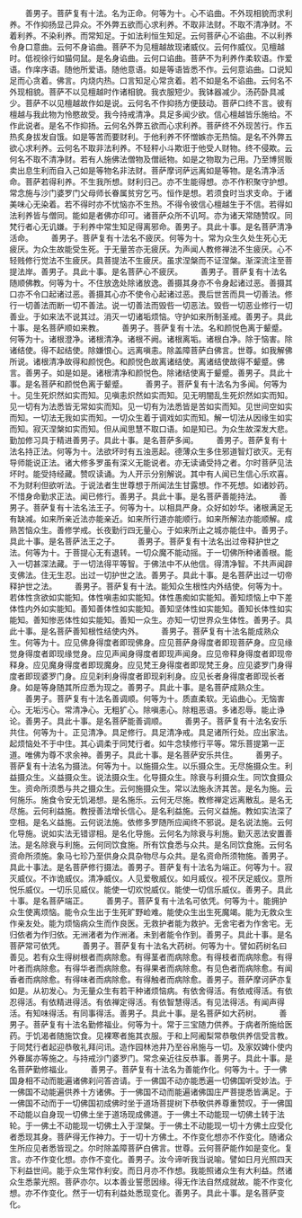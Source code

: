 <!-- { "loadSidebar": true } -->
　　善男子。菩萨复有十法。名为正命。何等为十。心不谄曲。不外现相貌而求利养。不作抑扬显己异众。不外弊五欲而心求利养。不取非法财。不取不清净财。不着利养。不染利养。而常知足。于如法利恒生知足。云何菩萨心不谄曲。不以利养令身口意曲。云何不身谄曲。菩萨不为见檀越故现诸威仪。云何作威仪。见檀越时。低视徐行如猫伺鼠。是名身谄曲。云何口谄曲。菩萨不为利养作柔软语。作爱语。作庠序语。随他所爱语。随他意语。如是等语皆悉不作。云何意谄曲。口说知足而心贪着。佛言。内烧内热。口言知足心常贪着。若不如是名不谄曲。云何名不外现相貌。菩萨不以见檀越时作诸相貌。我衣服短少。我钵器减少。汤药卧具减少。菩萨不以见檀越故作如是说。云何名不作抑扬方便鼓动。菩萨口终不言。彼有檀越与我此物为怜愍故受。我今持戒清净。具足多闻少欲。信心檀越皆乐施给。不作此说者。是名不作抑扬。云何名外弊五欲而心求利养。菩萨终不外现苦行。作五热炙身拔发自饿。如是等苦而要财利。于他利养不怀憎嫉亦无热恼。是名不外弊五欲心求利养。云何名不取非法利养。不轻秤小斗欺诳于他受人财物。终不侵欺。云何名不取不清净财。若有人施佛法僧物及僧祇物。如是之物取为己用。乃至博贸贩卖出息生利而自入己如是等物名非法财。菩萨摩诃萨远离如是等物。是名清净活命。菩萨若得利养。不生我所想。财利归己。亦不生能得想。亦不作积聚守护想。常念施与沙门婆罗门父母师长眷属贫穷乞丐。恒作是想。若须食时当求支命。于诸美味心无染着。若不得时亦不忧恼亦不生热。不得令彼信心檀越生于不信。若得如法利养皆与僧同。能如是者佛亦印可。诸菩萨众所不讥呵。亦为诸天常随赞叹。同梵行者心无讥嫌。于利养中常生知足得离邪命。善男子。具此十事。是名菩萨清净活命。
　　善男子。菩萨复有十法名不疲厌。何等为十。常为众生久处生死心无疲厌。为众生故能受生死。于无量苦亦无疲厌。为声闻人教修禅法不生疲厌。心不轻贱修行觉法不生疲厌。具菩提法不生疲厌。虽求涅槃而不证涅槃。渐深流注至菩提法岸。善男子。具此十事。是名菩萨心不疲厌。
　　善男子。菩萨复有十法名随顺佛教。何等为十。不住放逸处除诸放逸。善摄其身亦不令身起诸过恶。善摄其口亦不令口起诸过恶。善摄其心亦不使令心起诸过恶。畏后世苦而具一切善法。修行一切善法而断一切不善法。说一切善法而毁呰一切恶法。毁呰一切恶业修行一切善业。于如来法不说其过。消灭一切诸垢烦恼。守护如来所制圣戒。善男子。具此十事。是名菩萨顺如来教。
　　善男子。菩萨复有十法。名和颜悦色离于颦蹙。何等为十。诸根澄净。诸根清净。诸根不阙。诸根离垢。诸根白净。除于恼害。除诸结使。得不起结使。除嫌恨心。远离嗔恚。除盖障菩萨白佛言。世尊。如我解佛所说。诸根清净故得和颜悦色。和颜悦色故离诸结使。离诸结使故得不颦蹙。佛言。善男子。如是如是。诸根清净和颜悦色。除诸结使离于颦蹙。善男子。具此十事。是名菩萨和颜悦色离于颦蹙。
　　善男子。菩萨复有十法名为多闻。何等为十。见生死炽然如实而知。见嗔恚炽然如实而知。见无明闇乱生死炽然如实而知。见一切有为法悉皆无常如实而知。见一切有为法悉皆是苦如实而知。见世间空如实而知。一切法无我如实而知。一切众生着于调戏如实而知。解一切法从因缘生如实而知。寂灭涅槃如实而知。但从闻思慧不取口语。如是知已。为众生故深发大悲。勤加修习具于精进善男子。具此十事。是名菩萨多闻。
　　善男子。菩萨复有十法名持正法。何等为十。法欲坏时有五浊恶起。德薄众生多住邪道智灯欲灭。无有导师能说正法。诸大修多罗虽有深义无能说者。亦无读诵受持之者。尔时菩萨见法坏时。能受持经藏。赞叹读诵。为人开示分别解说。其中有人闻已生信心乐欢喜。不为财利但欲听法。于说法者生世尊想于所闻法生甘露想。作不死想。如诸妙药。不惜身命勤求正法。闻已修行。善男子。具此十事。是名菩萨善能持法。
　　善男子。菩萨复有十法名法王子。何等为十。以相具严身。众好如妙华。诸根满足无有缺减。如来所亲近法亦能亲近。如来所行道亦能顺行。如来所解法亦能顺解。成熟苦恼众生。善修学戒。长夜勤行四无量心。于如来所止之城亦能住中。善男子。具此十事。是名菩萨法王之子。
　　善男子。菩萨复有十法名出过帝释护世之法。何等为十。于菩提心无有退转。一切众魔不能动摇。于一切佛所种诸善根。能入一切甚深法藏。于一切法得平等智。于佛法中不从他信。得清净智。不共声闻辟支佛法。住无生忍。出过一切护世之法。善男子。具此十事。是名菩萨出过一切帝释护世之法。
　　善男子。菩萨复有十法。能知众生根性内外结使。何等为十。若体性贪欲如实能知。体性嗔恚如实能知。体性愚痴如实能知。善知烦恼上中下差体性内外如实能知。善知善体性如实能知。善知坚体性如实能知。善知长体性如实能知。善知惨恶体性如实能知。善知一众生。亦知一切世界众生体性。善男子。具此十事。是名菩萨善知根性结使内外。
　　善男子。菩萨复有十法名能成熟众生。何等为十。应见佛身得度者即现佛身。应见菩萨身得度者即现菩萨身。应见缘觉身得度者即现缘觉身。应见声闻身得度者即现声闻身。应见帝释身得度者即现帝释身。应见魔身得度者即现魔身。应见梵王身得度者即现梵王身。应见婆罗门身得度者即现婆罗门身。应见刹利身得度者即现刹利身。应见长者身得度者即现长者身。如是等身随其所应悉为现之。善男子。具此十事。是名菩萨成熟众生。
　　善男子。菩萨复有十法名善调顺。何等为十。质直柔软。无谄曲心。无恼害心。无垢污心。常清净心。无粗犷心。除嗔恚心。除粗恶语。多诸忍辱。能止诤论。善男子。具此十事。是名菩萨能善调顺。
　　善男子。菩萨复有十法名安乐共住。何等为十。正见清净。具足修行。具足清净戒。具足诸所行处。应出家法。起烦恼处不于中住。其心调柔于同梵行者。如牛念犊修行平等。常乐菩提第一正道。唯佛为尊不求余神。善男子。具此十事。是名菩萨安乐共住。
　　善男子。菩萨复有十法名为摄法。何等为十。以施摄众生。以乐摄众生。无尽施摄众生。利益摄众生。义益摄众生。说法摄众生。化导摄众生。除衰与利摄众生。同饮食摄众生。资命所须悉与共之摄众生。云何施摄众生。常以法施永济其苦。是名为施。云何施乐。施食令安无饥渴想。是名施乐。云何无尽施。教修禅定远离散乱。是名无尽施。云何利益施。教授善法增长信心。是名利益施。云何义益施。教如实法深了空相。是名义益施。云何说法施。依修多罗随所应闻终不邪说。是名说法施。云何化导施。说如实法无错谬相。是名化导施。云何名为除衰与利施。勤灭恶法安置善法。是名除衰与利施。云何同饮食施。所有饮食悉与众共。是名同饮食施。云何名资命所须施。象马七珍乃至供身众具杂物尽与众共。是名资命所须物施。善男子。具此十事法。是名菩萨修行摄法。善男子。菩萨复有十法名为端正。何等为十。寂灭威仪。不诈诡威仪。清净威仪。人见爱敬威仪。如月威仪。视不厌足威仪。意所悦乐威仪。一切乐见威仪。能使一切欢悦威仪。能使一切信乐威仪。善男子。具此十事。是名菩萨端正。
　　善男子。菩萨复有十法名可依凭。何等为十。能拥护众生使离烦恼。能令众生出于生死旷野崄难。能使众生出生死魔竭。能为无救众生作亲友处。能为烦恼病众生而作良医。无救护者能为救护。无舍宅者为作舍宅。无归依者为作归依。无洲渚者为作洲渚。未到者能令作到。善男子。具此十事。是名菩萨常可依凭。
　　善男子。菩萨复有十法名大药树。何等为十。譬如药树名曰善见。若有众生得树根者而病除愈。有得茎者而病除愈。有得枝者而病除愈。有得叶者而病除愈。有得华者而病除愈。有得果者而病除愈。有见色者而病除愈。有闻香者而病除愈。有得味者而病除愈。有得触者而病除愈。善男子。菩萨摩诃萨亦复如是。从初发心。为无量众生有若干种诸烦恼病。有依舍得活。有依戒得活。有依忍得活。有依精进得活。有依禅定得活。有依智慧得活。有见法得活。有闻声得活。有知味得活。有同事得活。善男子。具此十事。是名菩萨如大药树。
　　善男子。菩萨复有十法名勤修福业。何等为十。常于三宝随力供养。于病者所施给医药。于饥渴者随施饮食。见裸寒者施其衣服。于和上阿阇梨常恭敬供养信受言教。于同梵行者起迎恭敬礼拜问讯。造作园林池井乃至谷帛施与一切。及家奴婢仆使内外眷属亦等施之。与持戒沙门婆罗门。常念亲近往反恭事。善男子。具此十事。是名菩萨勤修福业。
　　善男子。菩萨复有十法名为善能作化。何等为十。于一佛国身相不动而能遍诸佛刹问答咨请。于一佛国不动亦能悉遍一切佛国听受妙法。于一佛国不动能遍供养十方诸佛。于一佛国不动而能遍诸佛国庄严菩提悉皆满足。于一佛国不动而于一切佛国初成佛时坐于道场菩提树下恭敬供养尊重赞叹。于一佛国不动能以自身现一切佛土坐于道场现成佛道。于一佛土不动能现一切佛土转于法轮。于一佛土不动能现一切佛土入于涅槃。于一佛土不动能现一切十方佛土应受化者悉现其身。菩萨得无作神力。于一切十方佛土。不作变化想亦不作变化。随诸众生所应见者悉皆现之。尔时除盖障菩萨白佛言。世尊。云何菩萨能作如是变化。复言。亦不作变化想。亦作不变化。善男子。汝今谛听我当说喻。譬如日月光照四天下利益世间。能于众生常作利安。而日月亦不作想。我能照诸众生有大利益。然诸众生悉蒙光照。菩萨亦尔。以本善业誓愿因缘。得无作法自然成就故。能不作变化想。亦不作变化。然于一切有利益处悉现变化。善男子。具此十事。是名菩萨变化。
